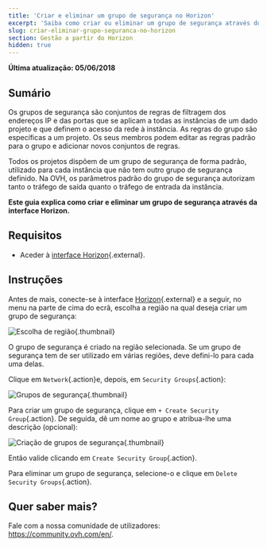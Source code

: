 ```yaml
---
title: 'Criar e eliminar um grupo de segurança no Horizon'
excerpt: 'Saiba como criar ou eliminar um grupo de segurança através do Horizon'
slug: criar-eliminar-grupo-seguranca-no-horizon
section: Gestão a partir do Horizon
hidden: true
---
```


**Última atualização: 05/06/2018**


## Sumário

Os grupos de segurança são conjuntos de regras de filtragem dos endereços IP e das portas que se aplicam a todas as instâncias de um dado projeto e que definem o acesso da rede à instância. As regras do grupo são específicas a um projeto. Os seus membros podem editar as regras padrão para o grupo e adicionar novos conjuntos de regras.

Todos os projetos dispõem de um grupo de segurança de forma padrão, utilizado para cada instância que não tem outro grupo de segurança definido. Na OVH, os parâmetros padrão do grupo de segurança autorizam tanto o tráfego de saída quanto o tráfego de entrada da instância.

**Este guia explica como criar e eliminar um grupo de segurança através da interface Horizon.**

## Requisitos

- Aceder à [interface Horizon](https://docs.ovh.com/pt/public-cloud/criar_um_acesso_a_interface_horizon/){.external}.


## Instruções

Antes de mais, conecte-se à interface [Horizon](https://horizon.cloud.ovh.net/){.external} e a seguir, no menu na parte de cima do ecrã, escolha a região na qual deseja criar um grupo de segurança:

![Escolha de região](images/1_H_sec_groups_region_choosing.png){.thumbnail}

O grupo de segurança é criado na região selecionada. Se um grupo de segurança tem de ser utilizado em várias regiões, deve defini-lo para cada uma delas.


Clique em `Network`{.action}e, depois, em `Security Groups`{.action}:

![Grupos de segurança](images/2_H_crete_sec_group.png){.thumbnail}

Para criar um grupo de segurança, clique em `+ Create Security Group`{.action}. De seguida, dê um nome ao grupo e atribua-lhe uma descrição (opcional):

![Criação de grupos de segurança](images/3_H_new_sec_gr_name.png){.thumbnail}

Então valide clicando em `Create Security Group`{.action}.

Para eliminar um grupo de segurança, selecione-o e clique em `Delete Security Groups`{.action}.


## Quer saber mais?

Fale com a nossa comunidade de utilizadores: <https://community.ovh.com/en/>.